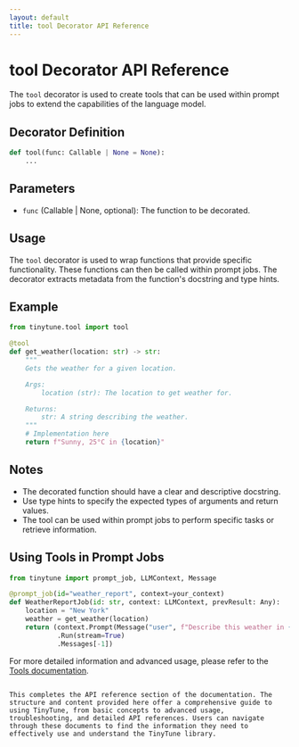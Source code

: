 ```yaml
---
layout: default
title: tool Decorator API Reference
---
```


# tool Decorator API Reference

The `tool` decorator is used to create tools that can be used within prompt jobs to extend the capabilities of the language model.

## Decorator Definition

```python
def tool(func: Callable | None = None):
    ...
```

## Parameters

- `func` (Callable | None, optional): The function to be decorated.

## Usage

The `tool` decorator is used to wrap functions that provide specific functionality. These functions can then be called within prompt jobs. The decorator extracts metadata from the function's docstring and type hints.

## Example

```python
from tinytune.tool import tool

@tool
def get_weather(location: str) -> str:
    """
    Gets the weather for a given location.

    Args:
        location (str): The location to get weather for.

    Returns:
        str: A string describing the weather.
    """
    # Implementation here
    return f"Sunny, 25°C in {location}"
```

## Notes

- The decorated function should have a clear and descriptive docstring.
- Use type hints to specify the expected types of arguments and return values.
- The tool can be used within prompt jobs to perform specific tasks or retrieve information.

## Using Tools in Prompt Jobs

```python
from tinytune import prompt_job, LLMContext, Message

@prompt_job(id="weather_report", context=your_context)
def WeatherReportJob(id: str, context: LLMContext, prevResult: Any):
    location = "New York"
    weather = get_weather(location)
    return (context.Prompt(Message("user", f"Describe this weather in {location}: {weather}"))
            .Run(stream=True)
            .Messages[-1])
```

For more detailed information and advanced usage, please refer to the [Tools documentation](../core-concepts/tools.md).

```

This completes the API reference section of the documentation. The structure and content provided here offer a comprehensive guide to using TinyTune, from basic concepts to advanced usage, troubleshooting, and detailed API references. Users can navigate through these documents to find the information they need to effectively use and understand the TinyTune library.
```
